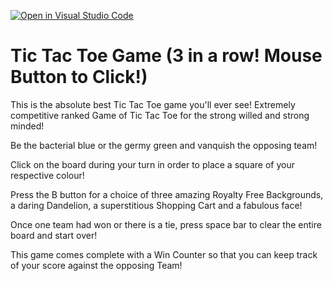 [![Open in Visual Studio Code](https://classroom.github.com/assets/open-in-vscode-c66648af7eb3fe8bc4f294546bfd86ef473780cde1dea487d3c4ff354943c9ae.svg)](https://classroom.github.com/online_ide?assignment_repo_id=7918847&assignment_repo_type=AssignmentRepo)
# Tic Tac Toe Game (3 in a row! Mouse Button to Click!)

This is the absolute best Tic Tac Toe game you'll ever see!
Extremely competitive ranked Game of Tic Tac Toe for the strong willed and strong minded!

Be the bacterial blue or the germy green and vanquish the opposing team!

Click on the board during your turn in order to place a square of your respective colour!


Press the B button for a choice of three amazing Royalty Free Backgrounds, a daring Dandelion, a superstitious Shopping Cart and a fabulous face!

Once one team had won or there is a tie, press space bar to clear the entire board and start over!

This game comes complete with a Win Counter so that you can keep track of your score against the opposing Team!
